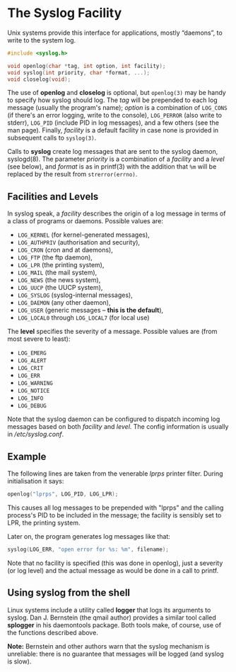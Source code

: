 # The Syslog Facility

Unix systems provide this interface for applications,
mostly “daemons”, to write to the system log.

```C
#include <syslog.h>

void openlog(char *tag, int option, int facility);
void syslog(int priority, char *format, ...);
void closelog(void);
```

The use of **openlog** and **closelog** is optional, but
`openlog(3)` may be handy to specify how syslog should log.
The *tag* will be prepended to each log message (usually the
program's name); *option* is a combination of
`LOG_CONS` (if there's an error logging, write to the console),
`LOG_PERROR` (also write to stderr),
`LOG_PID` (include PID in log messages),
and a few others (see the man page).
Finally, *facility* is a default facility in case none is
provided in subsequent calls to `syslog(3)`.

Calls to **syslog** create log messages that are sent to
the syslog daemon, syslogd(8). The parameter *priority*
is a combination of a *facility* and a *level* (see below),
and *format* is as in printf(3) with the addition that `%m`
will be replaced by the result from `strerror(errno)`.

## Facilities and Levels

In syslog speak, a *facility* describes the origin of a log
message in terms of a class of programs or daemons. Possible
values are:

- `LOG_KERNEL` (for kernel-generated messages),
- `LOG_AUTHPRIV` (authorisation and security),
- `LOG_CRON` (cron and at daemons),
- `LOG_FTP` (the ftp daemon),
- `LOG_LPR` (the printing system),
- `LOG_MAIL` (the mail system),
- `LOG_NEWS` (the news system),
- `LOG_UUCP` (the UUCP system),
- `LOG_SYSLOG` (syslog-internal messages),
- `LOG_DAEMON` (any other daemon),
- `LOG_USER` (generic messages – **this is the default**),
- `LOG_LOCAL0` through `LOG_LOCAL7` (for local use)

The **level** specifies the severity of a message.
Possible values are (from most severe to least):

- `LOG_EMERG`
- `LOG_ALERT`
- `LOG_CRIT`
- `LOG_ERR`
- `LOG_WARNING`
- `LOG_NOTICE`
- `LOG_INFO`
- `LOG_DEBUG`

Note that the syslog daemon can be configured to dispatch incoming
log messages based on both *facility* and *level*.
The config information is usually in */etc/syslog.conf*.

## Example

The following lines are taken from the venerable *lprps*
printer filter. During initialisation it says:

```C
openlog("lprps", LOG_PID, LOG_LPR);
```

This causes all log messages to be prepended with "lprps" and
the calling process's PID to be included in the message; the
facility is sensibly set to LPR, the printing system.

Later on, the program generates log messages like that:

```C
syslog(LOG_ERR, "open error for %s: %m", filename);
```

Note that no facility is specified (this was done in openlog),
just a severity (or log level) and the actual message as would
be done in a call to printf.

## Using syslog from the shell

Linux systems include a utility called **logger** that
logs its arguments to syslog. Dan J. Bernstein (the qmail
author) provides a similar tool called **splogger** in
his daemontools package. Both tools make, of course, use of
the functions described above.

**Note:** Bernstein and other authors warn that the
syslog mechanism is unreliable: there is no guarantee that
messages will be logged (and syslog is slow).
